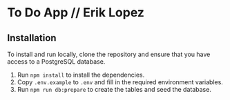 # To Do App // Erik Lopez

## Installation

To install and run locally, clone the repository and ensure that you have access to a PostgreSQL database.

1. Run `npm install` to install the dependencies.
2. Copy `.env.example` to `.env` and fill in the required environment variables.
3. Run `npm run db:prepare` to create the tables and seed the database.
